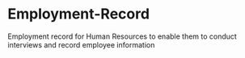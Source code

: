 # Employment-Record
Employment record for Human Resources to enable them to conduct interviews and record employee information
